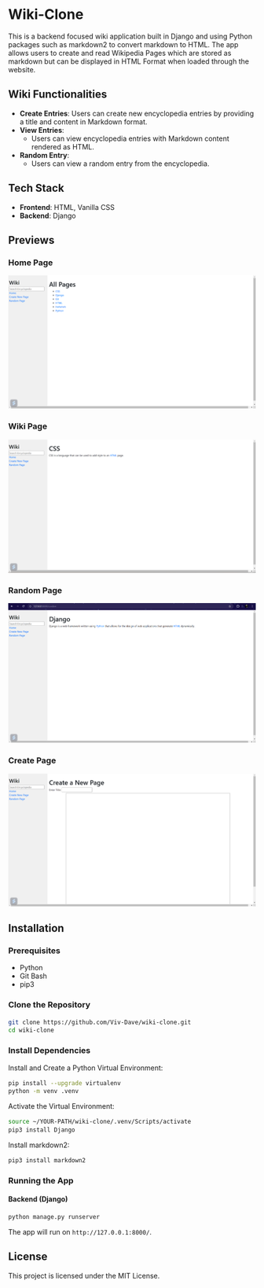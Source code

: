 # Wiki-Clone

This is a backend focused wiki application built in Django and using Python packages such as markdown2 to convert markdown to HTML. The app allows users to create and read Wikipedia Pages which are stored as markdown but can be displayed in HTML Format when loaded through the website.

## Wiki Functionalities

- **Create Entries**: Users can create new encyclopedia entries by providing a title and content in Markdown format.
- **View Entries**:
  - Users can view encyclopedia entries with Markdown content rendered as HTML.
- **Random Entry**:
  - Users can view a random entry from the encyclopedia.

## Tech Stack

- **Frontend**: HTML, Vanilla CSS
- **Backend**: Django

## Previews

### Home Page

![Home Page](images/homepage.png)

### Wiki Page

![Wiki Page](images/wikipage.png)

### Random Page

![Random Page](images/randompage.png)

### Create Page

![Create Page](images/createpage.png)

## Installation

### Prerequisites

- Python
- Git Bash
- pip3

### Clone the Repository

```bash
git clone https://github.com/Viv-Dave/wiki-clone.git
cd wiki-clone
```

### Install Dependencies

Install and Create a Python Virtual Environment:

```bash
pip install --upgrade virtualenv
python -m venv .venv
```

Activate the Virtual Environment:

```bash
source ~/YOUR-PATH/wiki-clone/.venv/Scripts/activate
pip3 install Django
```

Install markdown2:

```bash
pip3 install markdown2
```

### Running the App

#### Backend (Django)

```bash
python manage.py runserver
```

The app will run on `http://127.0.0.1:8000/`.

## License

This project is licensed under the MIT License.
